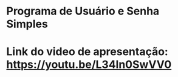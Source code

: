 # Programa de Usuário e Senha Simples
# Link do video de apresentação: https://youtu.be/L34ln0SwVV0
